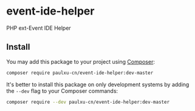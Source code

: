 # event-ide-helper
PHP ext-Event IDE Helper

## Install

You may add this package to your project using [Composer](https://getcomposer.org):

```bash
composer require paulxu-cn/event-ide-helper:dev-master
```

It's better to install this package on only development systems by adding the `--dev` flag to your Composer commands:

```bash
composer require --dev paulxu-cn/event-ide-helper:dev-master
```
